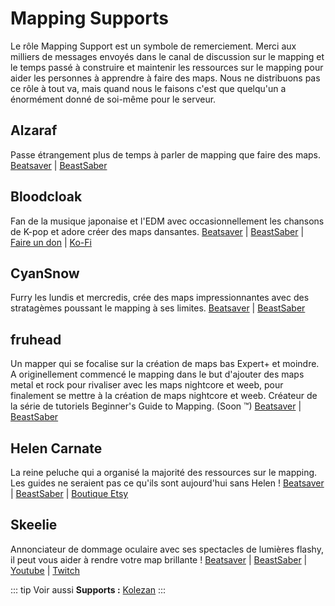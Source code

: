 # Mapping Supports
Le rôle Mapping Support est un symbole de remerciement. Merci aux milliers de messages envoyés dans le canal de discussion sur le mapping et le temps passé à construire et maintenir les ressources sur le mapping pour aider les personnes à apprendre à faire des maps. Nous ne distribuons pas ce rôle à tout va, mais quand nous le faisons c'est que quelqu'un a énormément donné de soi-même pour le serveur.

## Alzaraf
Passe étrangement plus de temps à parler de mapping que faire des maps.
[Beatsaver](https://beatsaver.com/uploader/5cff0b7798cc5a672c855ce3) | [BeastSaber](https://bsaber.com/members/alzaraf/)

## Bloodcloak
Fan de la musique japonaise et l'EDM avec occasionnellement les chansons de K-pop et adore créer des maps dansantes.
[Beatsaver](https://beatsaver.com/uploader/5cff0b7698cc5a672c8551d3) | [BeastSaber](https://bsaber.com/members/bloodcloak/) | [Faire un don](https://www.paypal.me/bloodcloak) | [Ko-Fi](https://ko-fi.com/bloodcloak)

## CyanSnow
Furry les lundis et mercredis, crée des maps impressionnantes avec des stratagèmes poussant le mapping à ses limites.
[Beatsaver](https://beatsaver.com/uploader/5cff0b7698cc5a672c8543ac) | [BeastSaber](https://bsaber.com/members/cyansnow/)

## fruhead
Un mapper qui se focalise sur la création de maps bas Expert+ et moindre. A originellement commencé le mapping dans le but d'ajouter des maps metal et rock pour rivaliser avec les maps nightcore et weeb, pour finalement se mettre à la création de maps nightcore et weeb. Créateur de la série de tutoriels Beginner's Guide to Mapping. (Soon ™)
[Beatsaver](https://beatsaver.com/uploader/5cff0b7598cc5a672c852683) | [BeastSaber](https://bsaber.com/members/fruhead/)

## Helen Carnate
La reine peluche qui a organisé la majorité des ressources sur le mapping. Les guides ne seraient pas ce qu'ils sont aujourd'hui sans Helen !
[Beatsaver](https://beatsaver.com/uploader/5cff0b7798cc5a672c8553d2) | [BeastSaber](https://bsaber.com/members/helencarnate/) | [Boutique Etsy](https://www.etsy.com/shop/HelenCarnateDesigns)

## Skeelie
Annonciateur de dommage oculaire avec ses spectacles de lumières flashy, il peut vous aider à rendre votre map brillante !
[Beatsaver](https://beatsaver.com/uploader/5cff0b7698cc5a672c85507f) | [BeastSaber](https://bsaber.com/members/skeelie/) | [Youtube](https://www.youtube.com/user/xSkeelie) | [Twitch](https://www.twitch.tv/skeelie)

::: tip Voir aussi
**Supports :** [Kolezan](/fr/about/supports.md#kolezan)
:::